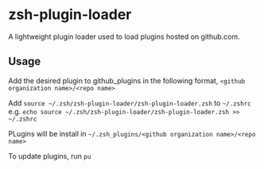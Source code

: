 # zsh-plugin-loader

A lightweight plugin loader used to load plugins hosted on github.com.

## Usage
Add the desired plugin to github_plugins in the following format, `<github organization name>/<repo name>`

Add `source ~/.zsh/zsh-plugin-loader/zsh-plugin-loader.zsh` to `~/.zshrc`
e.g. `echo source ~/.zsh/zsh-plugin-loader/zsh-plugin-loader.zsh >> ~/.zshrc`

PLugins will be install in `~/.zsh_plugins/<github organization name>/<repo name>`

To update plugins, run `pu`
